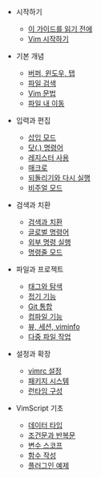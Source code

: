 - 시작하기
  - [이 가이드를 읽기 전에](ch00_read_this_first.md)
  - [Vim 시작하기](ch01_starting_vim.md)

- 기본 개념
  - [버퍼, 윈도우, 탭](ch02_buffers_windows_tabs.md)
  - [파일 검색](ch03_searching_files.md)
  - [Vim 문법](ch04_vim_grammar.md)
  - [파일 내 이동](ch05_moving_in_file.md)

- 입력과 편집
  - [삽입 모드](ch06_insert_mode.md)
  - [닷(.) 명령어](ch07_the_dot_command.md)
  - [레지스터 사용](ch08_registers.md)
  - [매크로](ch09_macros.md)
  - [되돌리기와 다시 실행](ch10_undo.md)
  - [비주얼 모드](ch11_visual_mode.md)

- 검색과 치환
  - [검색과 치환](ch12_search_and_substitute.md)
  - [글로벌 명령어](ch13_the_global_command.md)
  - [외부 명령 실행](ch14_external_commands.md)
  - [명령줄 모드](ch15_command-line_mode.md)

- 파일과 프로젝트
  - [태그와 탐색](ch16_tags.md)
  - [접기 기능](ch17_fold.md)
  - [Git 통합](ch18_git.md)
  - [컴파일 기능](ch19_compile.md)
  - [뷰, 세션, viminfo](ch20_views_sessions_viminfo.md)
  - [다중 파일 작업](ch21_multiple_file_operations.md)

- 설정과 확장
  - [vimrc 설정](ch22_vimrc.md)
  - [패키지 시스템](ch23_vim_packages.md)
  - [런타임 구성](ch24_vim_runtime.md)

- VimScript 기초
  - [데이터 타입](ch25_vimscript_basic_data_types.md)
  - [조건문과 반복문](ch26_vimscript_conditionals_and_loops.md)
  - [변수 스코프](ch27_vimscript_variable_scopes.md)
  - [함수 작성](ch28_vimscript_functions.md)
  - [플러그인 예제](ch29_plugin_example_writing-a-titlecase-plugin.md)

